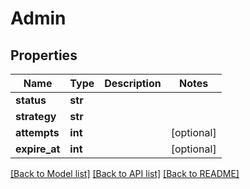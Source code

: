 # Admin

## Properties
Name | Type | Description | Notes
------------ | ------------- | ------------- | -------------
**status** | **str** |  | 
**strategy** | **str** |  | 
**attempts** | **int** |  | [optional] 
**expire_at** | **int** |  | [optional] 

[[Back to Model list]](../README.md#documentation-for-models) [[Back to API list]](../README.md#documentation-for-api-endpoints) [[Back to README]](../README.md)

